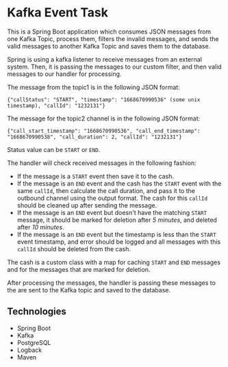 # Kafka Event Task

This is a Spring Boot application which consumes JSON messages from one Kafka Topic, process them, filters the invalid messages, and sends the valid messages to another Kafka Topic and saves them to the database.

Spring is using a kafka listener to receive messages from an external system. Then, it is passing the messages to our custom filter, and then valid messages to our handler for processing.


The message from the topic1 is in the following JSON format:

	{"callStatus": "START", "timestamp": "1668670990536" (some unix timestamp), "callId": "1232131"}

The message for the topic2 channel is in the following JSON format:

	{"call_start_timestamp": "1668670990536", "call_end_timestamp": "1668670990538", "call_duration": 2, "callId": "1232131"}

Status value can be `START` or `END`.

The handler will check received messages in the following fashion:

- If the message is a `START` event then save it to the cash.
- If the message is an `END` event and the cash has the `START` event with the same `callId`, then calculate the call duration, and pass it to the outbound channel using the output format. The cash for this `callId` should be cleaned up after sending the message.
- If the message is an `END` event but doesn't have the matching `START` message, it should be marked for deletion after *5 minutes*, and deleted after *10 minutes*.
- If the message is an `END` event but the timestamp is less than the `START` event timestamp, and error should be logged and all messages with this `callId` should be deleted from the cash.

The cash is a custom class with a map for caching `START` and `END` messages and for the messages that are marked for deletion.

After processing the messages, the handler is passing these messages to the are sent to the Kafka topic and saved to the database.


## Technologies

- Spring Boot
- Kafka
- PostgreSQL
- Logback
- Maven